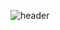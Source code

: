![header](https://capsule-render.vercel.app/api?type=waving&color=auto&height=300&section=header&text=Hello%20World&%20render&fontSize=90&animation=fadeIn)
<!--
**ItsLezaY/ItsLezaY** is a ✨ _special_ ✨ repository because its `README.md` (this file) appears on your GitHub profile.

Here are some ideas to get you started:

- 🔭 I’m currently working on ...
- 🌱 I’m currently learning ...
- 👯 I’m looking to collaborate on ...
- 🤔 I’m looking for help with ...
- 💬 Ask me about ...
- 📫 How to reach me: ...
- 😄 Pronouns: ...
- ⚡ Fun fact: ...
-->
